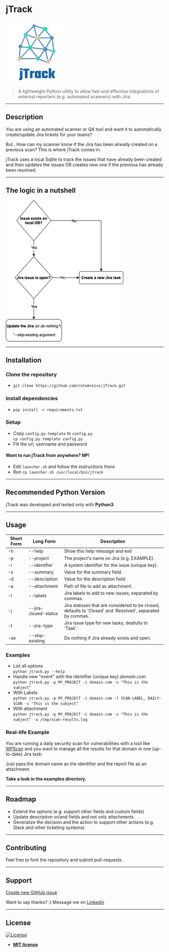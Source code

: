 # jTrack
![](images/logo.png)

> A lightweight Python utility to allow fast and effective integrations of external reporters (e.g. automated scanners)
> with Jira.

---

## Description
You are using an automated scanner or QA tool and want it to automatically create/update Jira tickets for your teams?

But.. How can my scanner know if the Jira has been already created on a previous scan?
This is where jTrack comes in.

jTrack uses a local Sqlite to track the issues that have already been created and then updates the issues OR creates new one if the previous has already been resolved.

---

## The logic in a nutshell
![](images/logic.png)

---

## Installation
### Clone the repository
- `git clone https://github.com/rotemreiss/jTrack.git`

### Install dependencies
- `pip install -r requirements.txt`

### Setup
- Copy `config.py.template` to `config.py`\
  ```cp config.py.template config.py```
- Fill the url, username and password

#### Want to run jTrack from anywhere? NP!
  - Edit `launcher.sh` and follow the instructions there
  - Run `cp launcher.sh /usr/local/bin/jtrack`

---

## Recommended Python Version
jTrack was developed and tested only with __Python3__.

---

## Usage

Short Form    | Long Form            | Description
------------- | -------------------- |-------------
-h            | --help               | Show this help message and exit
-p            | --project            | The project's name on Jira (e.g. EXAMPLE).
-i            | --identifier         | A system identifier for the issue (unique key).
-s            | --summary            | Value for the summary field.
-d            | --description        | Value for the description field.
-a            | --attachment         | Path of file to add as attachment.
-l            | --labels             | Jira labels to add to new issues, separated by commas.
-j            | --jira-closed-status | Jira statuses that are considered to be closed, defaults to 'Closed' and 'Resolved', separated by commas. 
-t            | --jira-type          | Jira issue type for new tasks, deafults to 'Task'.
-se           | --skip-existing      | Do nothing if Jira already exists and open.

### Examples
- List all options\
  ```python jtrack.py --help```
- Handle new "event" with the identifier (unique key) *domain.com*\
  ```python jtrack.py -p MY_PROJECT -i domain.com -s "This is the subject"```
- With Labels\
  ```python jtrack.py -p MY_PROJECT -i domain.com -l SCAN-LABEL, DAILY-SCAN -s "This is the subject"```
- With attachment\
  ```python jtrack.py -p MY_PROJECT -i domain.com -s "This is the subject" -a /tmp/scan-results.log```

### Real-life Example
You are running a daily security scan for vulnerabilities with a tool like [WPScan][wpscan] and you want to manage all
the results for that domain in one (up-to-date) Jira task:

Just pass the domain name as the identifier and the report file as an attachment.

**Take a look in the examples directory.** 

---
## Roadmap
- Extend the options (e.g. support other fields and custom fields)
- Update description or/and fields and not only attachments
- Generalize the decision and the action to support other actions (e.g. Slack and other ticketing systems)

---
## Contributing
Feel free to fork the repository and submit pull-requests.

---

## Support

[Create new GitHub issue][newissue]

Want to say thanks? :) Message me on <a href="https://www.linkedin.com/in/reissr" target="_blank">Linkedin</a>


---

## License

[![License](http://img.shields.io/:license-mit-blue.svg?style=flat-square)](http://badges.mit-license.org)

- **[MIT license](http://opensource.org/licenses/mit-license.php)**

<!-- Markdown helper -->
[wpscan]: https://wpscan.org/
[newissue]: https://github.com/rotemreiss/jTrack/issues/new
